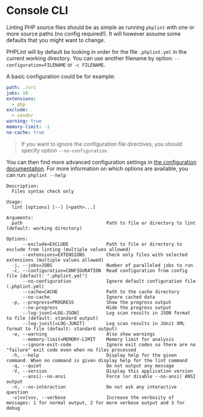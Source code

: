 # Console CLI

Linting PHP source files should be as simple as running `phplint` with one or more source paths (no config required!).
It will however assume some defaults that you might want to change.

PHPLint will by default be looking in order for the file `.phplint.yml` in the current working directory.
You can use another filename by option: `--configuration=FILENAME` or `-c FILENAME`.

A basic configuration could be for example:

```yaml
path: ./src
jobs: 10
extensions:
  - php
exclude:
  - vendor
warning: true
memory-limit: -1
no-cache: true
```

> If you want to ignore the configuration file directives, you should specify option `--no-configuration`.

You can then find more advanced configuration settings in [the configuration documentation](../configuration.md).
For more information on which options are available, you can run: `phplint --help`

```text
Description:
  Files syntax check only

Usage:
  lint [options] [--] [<path>...]

Arguments:
  path                               Path to file or directory to lint (default: working directory)

Options:
      --exclude=EXCLUDE              Path to file or directory to exclude from linting (multiple values allowed)
      --extensions=EXTENSIONS        Check only files with selected extensions (multiple values allowed)
  -j, --jobs=JOBS                    Number of paralleled jobs to run
  -c, --configuration=CONFIGURATION  Read configuration from config file [default: ".phplint.yml"]
      --no-configuration             Ignore default configuration file (.phplint.yml)
      --cache=CACHE                  Path to the cache directory
      --no-cache                     Ignore cached data
  -p, --progress=PROGRESS            Show the progress output
      --no-progress                  Hide the progress output
      --log-json[=LOG-JSON]          Log scan results in JSON format to file (default: standard output)
      --log-junit[=LOG-JUNIT]        Log scan results in JUnit XML format to file (default: standard output)
  -w, --warning                      Also show warnings
      --memory-limit=MEMORY-LIMIT    Memory limit for analysis
      --ignore-exit-code             Ignore exit codes so there are no "failure" exit code even when no files processed
  -h, --help                         Display help for the given command. When no command is given display help for the lint command
  -q, --quiet                        Do not output any message
  -V, --version                      Display this application version
      --ansi|--no-ansi               Force (or disable --no-ansi) ANSI output
  -n, --no-interaction               Do not ask any interactive question
  -v|vv|vvv, --verbose               Increase the verbosity of messages: 1 for normal output, 2 for more verbose output and 3 for debug
```
